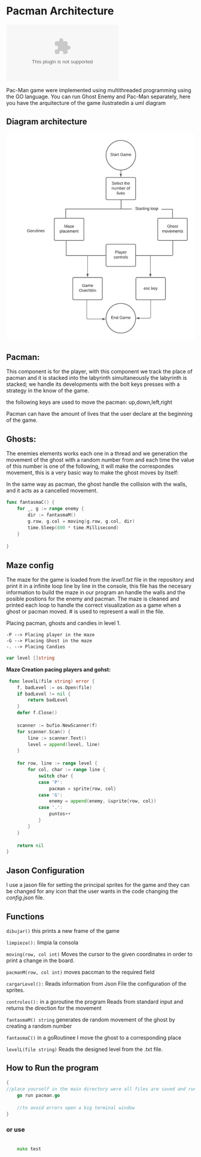 # Pacman Architecture
![Pacman video - youtube](www.apple.com)

Pac-Man game were implemented using multithreaded programming using the GO language. You can run Ghost Enemy and Pac-Man separately, here you have the arquitecture of the game ilustratedin a uml diagram

## Diagram architecture
![architecture](diagram.jpeg)

## Pacman:

This component is for the player, with this component we track the place of pacman and it is stacked into the labyrinth simultaneously the labyrinth is stacked; we handle its developments with the bolt keys presses with a strategy in the know of the game.

the following keys are used to move the pacman: up,down,left,right

Pacman can have the amount of lives that the user declare at the beginning of the game.

## Ghosts:

The enemies elements works each one in a thread and we generation the movement of the ghost with a random number from and each time the value of this number is one of the following, it will make the correspondes movement, this is a very basic way to make the ghost moves by itself:
		
In the same way as pacman, the ghost handle the collision with the walls, and it acts as a cancelled movement.

	
```go
func fantasmaC() {
	for _, g := range enemy {
		dir := fantasmaM()
		g.row, g.col = moving(g.row, g.col, dir)
		time.Sleep(800 * time.Millisecond)
	}

}
```

## Maze config

The maze for the game is loaded from the *level1.txt* file in the repository and print it in a infinite loop line by line in the console, this file has the necesary information to build the maze in our program an handle the walls and the posible postions for the enemy and pacman.
The maze is cleaned and printed each loop to handle the correct visualization as a game when a ghost or pacman moved. # is used to represent a wall in the file.


Placing pacman, ghosts and candies in level 1.

    -P --> Placing player in the maze 
    -G --> Placing Ghost in the maze 
    -. --> Placing Candies

```go
var level []string
```

**Maze Creation pacing players and gohst:**
```go
 func levelL(file string) error {
	f, badLevel := os.Open(file)
	if badLevel != nil {
		return badLevel
	}
	defer f.Close()

	scanner := bufio.NewScanner(f)
	for scanner.Scan() {
		line := scanner.Text()
		level = append(level, line)
	}

	for row, line := range level {
		for col, char := range line {
			switch char {
			case 'P':
				pacman = sprite{row, col}
			case 'G':
				enemy = append(enemy, &sprite{row, col})
			case '.':
				puntos++
			}
		}
	}

	return nil
}
```


	
	
## Jason Configuration

I use a jason file for setting the principal sprites for the game and they can be changed for any icon that the user wants in the code changing the *config.json* file.
	

Functions
-------------

`dibujar()` this prints a new frame of the game

`limpieza():` limpia la consola 

`moving(row, col int)` Moves the cursor to the given coordinates in order to print a change in the board.

`pacmanM(row, col int)` moves paccman to the required field 

`cargarLevel():` Reads information from Json File the configuration of the sprites.

`controles():` in a goroutine the program Reads from standard input and returns the direction for the movement 

`fantasmaM() string` generates de random movement of the ghost by creating a random number 

`fantasmaC()` in a goRoutinee I move the ghost to a corresponding place 

`levelL(file string)` Reads the designed level from the .txt file. 




## How to Run the program 

```go
{
//place yourself in the main directory were all files are saved and run de following comand:
    go run pacman.go

    //to avoid errors open a big terminal window
}
```
### or use
```go

	make test

```